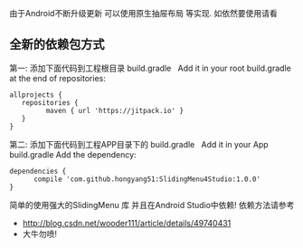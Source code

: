 由于Android不断升级更新 可以使用原生抽屉布局 等实现.
如依然要使用请看

##  全新的依赖包方式

第一: 添加下面代码到工程根目录 build.gradle  
Add it in your root build.gradle at the end of repositories:

```
allprojects {
   repositories {
         maven { url 'https://jitpack.io' }
   }
}
```
第二: 添加下面代码到工程APP目录下的 build.gradle  
Add it in your App build.gradle   Add the dependency:


```
dependencies {
      compile 'com.github.hongyang51:SlidingMenu4Studio:1.0.0'
}
```
简单的使用强大的SlidingMenu 库 并且在Android Studio中依赖! 依赖方法请参考 
* http://blog.csdn.net/wooder111/article/details/49740431 
* 大牛勿喷!
